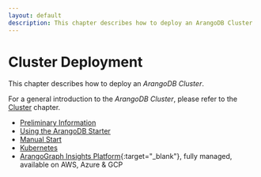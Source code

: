 ```yaml
---
layout: default
description: This chapter describes how to deploy an ArangoDB Cluster
---
```

Cluster Deployment
==================

This chapter describes how to deploy an _ArangoDB Cluster_.

For a general introduction to the _ArangoDB Cluster_, please refer to the
[Cluster](architecture-deployment-modes-cluster.html) chapter.

- [Preliminary Information](deployment-cluster-preliminary-information.html)
- [Using the ArangoDB Starter](deployment-cluster-using-the-starter.html)
- [Manual Start](deployment-cluster-manual-start.html)
- [Kubernetes](deployment-cluster-kubernetes.html)
- [ArangoGraph Insights Platform](https://cloud.arangodb.com/home?utm_source=docs&utm_medium=cluster_pages&utm_campaign=docs_traffic){:target="_blank"},
  fully managed, available on AWS, Azure & GCP
